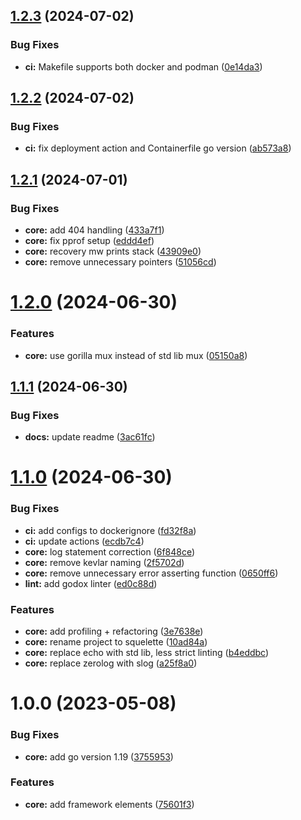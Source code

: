 ## [1.2.3](https://github.com/shivanshkc/squelette/compare/v1.2.2...v1.2.3) (2024-07-02)


### Bug Fixes

* **ci:** Makefile supports both docker and podman ([0e14da3](https://github.com/shivanshkc/squelette/commit/0e14da33822df7ec40834fef8b9bc7cd5198677b))

## [1.2.2](https://github.com/shivanshkc/squelette/compare/v1.2.1...v1.2.2) (2024-07-02)


### Bug Fixes

* **ci:** fix deployment action and Containerfile go version ([ab573a8](https://github.com/shivanshkc/squelette/commit/ab573a87a1564fc934ae44dcd0188f27b31aff81))

## [1.2.1](https://github.com/shivanshkc/squelette/compare/v1.2.0...v1.2.1) (2024-07-01)


### Bug Fixes

* **core:** add 404 handling ([433a7f1](https://github.com/shivanshkc/squelette/commit/433a7f1e048ad933a33e38ebd2cfb1b0ed4d6ea8))
* **core:** fix pprof setup ([eddd4ef](https://github.com/shivanshkc/squelette/commit/eddd4ef8596beb743d334addf0a7aa9aa5f68802))
* **core:** recovery mw prints stack ([43909e0](https://github.com/shivanshkc/squelette/commit/43909e08ae5eeb05d2e7f2247041b1625f6ddcc2))
* **core:** remove unnecessary pointers ([51056cd](https://github.com/shivanshkc/squelette/commit/51056cdd0aeba0d1e5b69c550d49b440320ed144))

# [1.2.0](https://github.com/shivanshkc/squelette/compare/v1.1.1...v1.2.0) (2024-06-30)


### Features

* **core:** use gorilla mux instead of std lib mux ([05150a8](https://github.com/shivanshkc/squelette/commit/05150a8224cb91d43099288c14477a1050ff26fd))

## [1.1.1](https://github.com/shivanshkc/squelette/compare/v1.1.0...v1.1.1) (2024-06-30)


### Bug Fixes

* **docs:** update readme ([3ac61fc](https://github.com/shivanshkc/squelette/commit/3ac61fc080e1dac43e380bf6be96c54f4ea32dd0))

# [1.1.0](https://github.com/shivanshkc/squelette/compare/v1.0.0...v1.1.0) (2024-06-30)


### Bug Fixes

* **ci:** add configs to dockerignore ([fd32f8a](https://github.com/shivanshkc/squelette/commit/fd32f8ad9aad5c791891987e48c043d6ed278edc))
* **ci:** update actions ([ecdb7c4](https://github.com/shivanshkc/squelette/commit/ecdb7c4d296bb86c293070079cb1593e2ade9a26))
* **core:** log statement correction ([6f848ce](https://github.com/shivanshkc/squelette/commit/6f848cecd98fd0e465732ac72ee37db1bdbc1c3a))
* **core:** remove kevlar naming ([2f5702d](https://github.com/shivanshkc/squelette/commit/2f5702d7b1059789fa24231143a842a76c361e0f))
* **core:** remove unnecessary error asserting function ([0650ff6](https://github.com/shivanshkc/squelette/commit/0650ff6e4858ecff64912c63c7039eceadf477e7))
* **lint:** add godox linter ([ed0c88d](https://github.com/shivanshkc/squelette/commit/ed0c88df8b810bb7087891510b0533dc0417b54a))


### Features

* **core:** add profiling + refactoring ([3e7638e](https://github.com/shivanshkc/squelette/commit/3e7638ecbd8e48b001759ca40bf043ddf8dec3f4))
* **core:** rename project to squelette ([10ad84a](https://github.com/shivanshkc/squelette/commit/10ad84a014efdb5f4112bcbf3aba8cd9f0899fbe))
* **core:** replace echo with std lib, less strict linting ([b4eddbc](https://github.com/shivanshkc/squelette/commit/b4eddbc78831f035abddde857b4ddcd7d43a70b5))
* **core:** replace zerolog with slog ([a25f8a0](https://github.com/shivanshkc/squelette/commit/a25f8a00fb694753cd2aad333057beb31385af90))

# 1.0.0 (2023-05-08)


### Bug Fixes

* **core:** add go version 1.19 ([3755953](https://github.com/shivanshkc/squelette/commit/375595384af55ebae87f3d3d222b9ef30aa4ee9c))


### Features

* **core:** add framework elements ([75601f3](https://github.com/shivanshkc/squelette/commit/75601f32e8377169dd71d07e9867ad2913cc32a1))
